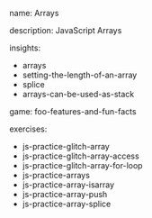 name: Arrays

description: JavaScript Arrays

insights:
  - arrays
  - setting-the-length-of-an-array
  - splice
  - arrays-can-be-used-as-stack

game: foo-features-and-fun-facts 

exercises:
  - js-practice-glitch-array
  - js-practice-glitch-array-access
  - js-practice-glitch-array-for-loop
  - js-practice-arrays
  - js-practice-array-isarray
  - js-practice-array-push
  - js-practice-array-splice

